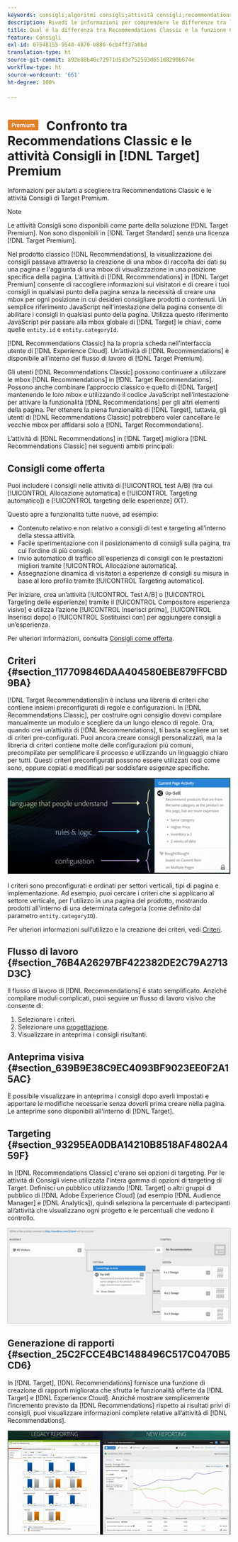 ```yaml
---
keywords: consigli;algoritmi consigli;attività consigli;recommendations classic
description: Rivedi le informazioni per comprendere le differenze tra le precedenti attività di Recommendations Classic e le attività Consigli in [!DNL Target] Premium.
title: Qual è la differenza tra Recommendations Classic e la funzione Consigli in [!DNL Target] Premium?
feature: Consigli
exl-id: 07548155-9548-4870-b886-6cb4ff37a0bd
translation-type: ht
source-git-commit: a92e88b46c72971d5d3c752593d651d8290b674e
workflow-type: ht
source-wordcount: '661'
ht-degree: 100%

---
```


# ![PREMIUM](/help/assets/premium.png) Confronto tra Recommendations Classic e le attività Consigli in [!DNL Target] Premium

Informazioni per aiutarti a scegliere tra Recommendations Classic e le attività Consigli di Target Premium.

>[!NOTE]
>
>Le attività Consigli sono disponibili come parte della soluzione [!DNL Target Premium]. Non sono disponibili in [!DNL Target Standard] senza una licenza [!DNL Target Premium].

Nel prodotto classico [!DNL Recommendations], la visualizzazione dei consigli passava attraverso la creazione di una mbox di raccolta dei dati su una pagina e l&#39;aggiunta di una mbox di visualizzazione in una posizione specifica della pagina. L’attività di [!DNL Recommendations] in [!DNL Target Premium] consente di raccogliere informazioni sui visitatori e di creare i tuoi consigli in qualsiasi punto della pagina senza la necessità di creare una mbox per ogni posizione in cui desideri consigliare prodotti o contenuti. Un semplice riferimento JavaScript nell&#39;intestazione della pagina consente di abilitare i consigli in qualsiasi punto della pagina. Utilizza questo riferimento JavaScript per passare alla mbox globale di [!DNL Target] le chiavi, come quelle `entity.id` e `entity.categoryId`.

[!DNL Recommendations Classic] ha la propria scheda nell’interfaccia utente di [!DNL Experience Cloud]. Un’attività di [!DNL Recommendations] è disponibile all’interno del flusso di lavoro di [!DNL Target Premium].

Gli utenti [!DNL Recommendations Classic] possono continuare a utilizzare le mbox [!DNL Recommendations] in [!DNL Target Recommendations]. Possono anche combinare l’approccio classico e quello di [!DNL Target] mantenendo le loro mbox e utilizzando il codice JavaScript nell’intestazione per attivare la funzionalità [!DNL Recommendations] per gli altri elementi della pagina. Per ottenere la piena funzionalità di [!DNL Target], tuttavia, gli utenti di [!DNL Recommendations Classic] potrebbero voler cancellare le vecchie mbox per affidarsi solo a [!DNL Target Recommendations].

L’attività di [!DNL Recommendations] in [!DNL Target] migliora [!DNL Recommendations Classic] nei seguenti ambiti principali:

## Consigli come offerta

Puoi includere i consigli nelle attività di [!UICONTROL test A/B] (tra cui [!UICONTROL Allocazione automatica] e [!UICONTROL Targeting automatico]) e [!UICONTROL targeting delle esperienze] (XT).

Questo apre a funzionalità tutte nuove, ad esempio:

* Contenuto relativo e non relativo a consigli di test e targeting all’interno della stessa attività.
* Facile sperimentazione con il posizionamento di consigli sulla pagina, tra cui l’ordine di più consigli.
* Invio automatico di traffico all&#39;esperienza di consigli con le prestazioni migliori tramite [!UICONTROL Allocazione automatica].
* Assegnazione dinamica di visitatori a esperienze di consigli su misura in base al loro profilo tramite [!UICONTROL Targeting automatico].

Per iniziare, crea un’attività [!UICONTROL Test A/B] o [!UICONTROL Targeting delle esperienze] tramite il [!UICONTROL Compositore esperienza visivo] e utilizza l’azione [!UICONTROL Inserisci prima], [!UICONTROL Inserisci dopo] o [!UICONTROL Sostituisci con] per aggiungere consigli a un’esperienza.

Per ulteriori informazioni, consulta [Consigli come offerta](/help/c-recommendations/recommendations-as-an-offer.md).

## Criteri {#section_117709846DAA404580EBE879FFCBD9BA}

[!DNL Target Recommendations]in è inclusa una libreria di criteri che contiene insiemi preconfigurati di regole e configurazioni. In [!DNL Recommendations Classic], per costruire ogni consiglio dovevi compilare manualmente un modulo e scegliere da un lungo elenco di regole. Ora, quando crei un’attività di [!DNL Recommendations], ti basta scegliere un set di criteri pre-configurati. Puoi ancora creare consigli personalizzati, ma la libreria di criteri contiene molte delle configurazioni più comuni, precompilate per semplificare il processo e utilizzando un linguaggio chiaro per tutti. Questi criteri preconfigurati possono essere utilizzati così come sono, oppure copiati e modificati per soddisfare esigenze specifiche.

![](assets/overview_criteria.png)

I criteri sono preconfigurati e ordinati per settori verticali, tipi di pagina e implementazione. Ad esempio, puoi cercare i criteri che si applicano al settore verticale, per l&#39;utilizzo in una pagina del prodotto, mostrando prodotti all&#39;interno di una determinata categoria (come definito dal parametro `entity.categoryID`).

Per ulteriori informazioni sull’utilizzo e la creazione dei criteri, vedi [Criteri](/help/c-recommendations/c-algorithms/algorithms.md).

## Flusso di lavoro {#section_76B4A26297BF422382DE2C79A2713D3C}

Il flusso di lavoro di [!DNL Recommendations] è stato semplificato. Anziché compilare moduli complicati, puoi seguire un flusso di lavoro visivo che consente di:

1. Selezionare i criteri.
1. Selezionare una [progettazione](/help/c-recommendations/c-design-overview/create-design.md#task_CC5BD28C364742218C1ACAF0D45E0E14).
1. Visualizzare in anteprima i consigli risultanti.

## Anteprima visiva {#section_639B9E38C9EC4093BF9023EE0F2A15AC}

È possibile visualizzare in anteprima i consigli dopo averli impostati e apportare le modifiche necessarie senza doverli prima creare nella pagina. Le anteprime sono disponibili all&#39;interno di [!DNL Target].

## Targeting {#section_93295EA0DBA14210B8518AF4802A459F}

In [!DNL Recommendations Classic] c&#39;erano sei opzioni di targeting. Per le attività di Consigli viene utilizzata l&#39;intera gamma di opzioni di targeting di Target. Definisci un pubblico utilizzando [!DNL Target] o altri gruppi di pubblico di [!DNL Adobe Experience Cloud] (ad esempio [!DNL Audience Manager] e [!DNL Analytics]), quindi seleziona la percentuale di partecipanti all’attività che visualizzano ogni progetto e le percentuali che vedono il controllo.

![](assets/overview_targeting.png)

## Generazione di rapporti {#section_25C2FCCE4BC1488496C517C0470B5CD6}

In [!DNL Target], [!DNL Recommendations] fornisce una funzione di creazione di rapporti migliorata che sfrutta le funzionalità offerte da [!DNL Target] e [!DNL Experience Cloud]. Anziché mostrare semplicemente l’incremento previsto da [!DNL Recommendations] rispetto ai risultati privi di consigli, puoi visualizzare informazioni complete relative all’attività di [!DNL Recommendations].

![](assets/overview_report.png)

